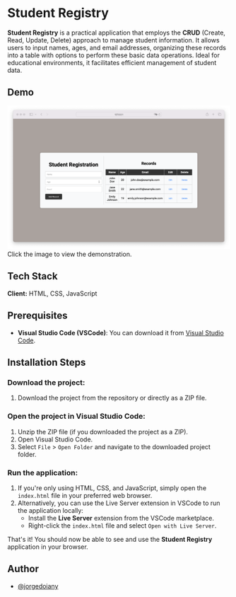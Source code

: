 # Student Registry

**Student Registry** is a practical application that employs the **CRUD** (Create, Read, Update, Delete) approach to manage student information. It allows users to input names, ages, and email addresses, organizing these records into a table with options to perform these basic data operations. Ideal for educational environments, it facilitates efficient management of student data.

## Demo

[![Screenshot](./assets/student-registry-img.png)](https://drive.google.com/file/d/1Uaf4biUzlaE5K_ZcUGnW4C4T83iv3ngv/view?usp=sharing)
Click the image to view the demonstration.

## Tech Stack

**Client:** HTML, CSS, JavaScript

## Prerequisites

- **Visual Studio Code (VSCode)**: You can download it from [Visual Studio Code](https://code.visualstudio.com/).

## Installation Steps

### Download the project:

1. Download the project from the repository or directly as a ZIP file.

### Open the project in Visual Studio Code:

1. Unzip the ZIP file (if you downloaded the project as a ZIP).
2. Open Visual Studio Code.
3. Select `File` > `Open Folder` and navigate to the downloaded project folder.

### Run the application:

1. If you're only using HTML, CSS, and JavaScript, simply open the `index.html` file in your preferred web browser.
2. Alternatively, you can use the Live Server extension in VSCode to run the application locally:
   - Install the **Live Server** extension from the VSCode marketplace.
   - Right-click the `index.html` file and select `Open with Live Server`.

That's it! You should now be able to see and use the **Student Registry** application in your browser.

## Author

- [@jorgedoiany](https://github.com/jorgedoiany)
